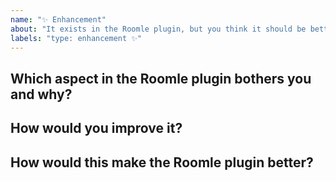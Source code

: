 ```yaml
---
name: "✨ Enhancement"
about: "It exists in the Roomle plugin, but you think it should be better 🤓"
labels: "type: enhancement ✨"
---
```


## Which aspect in the Roomle plugin bothers you and why?


## How would you improve it?


## How would this make the Roomle plugin better?
